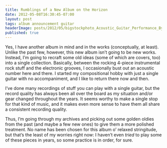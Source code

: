 ```yaml
---
title: Rumblings of a New Album on the Horizon
date: 2012-05-08T16:30:45-07:00
layout: post
tags: album announcement guitar
headerImage: posts/2012/05/bigstockphoto_Acoustic_Guitar_Performance_By_588782.jpg
published: true
---
```

Yes, I have another album in mind and in the works (conceptually, at least). Unlike the past few, however, this new album isn&#8217;t going to be new works. Instead, I&#8217;m going to recraft some old ideas (some of which are covers, too) into a single collection. Basically, between the rocking 4-piece instrumental rock stuff and the electronic grooves, I occasionally bust out an acoustic number here and there. I started my compositional hobby with just a single guitar with no accompaniment, and I like to return there now and then.

<!--more-->

I&#8217;ve done many recordings of stuff you can play with a single guitar, but the record quality has always been all over the board as my situation and/or gear changed throughout the years. It seems worthy to make a single stop for that kind of music, and it makes even more sense to have them all share a consistent recording quality.

Thus, I&#8217;m going through my archives and picking out some golden oldies from the past (and maybe a few new ones) to give them a more polished treatment. No name has been chosen for this album o&#8217; relaxed stringitude, but that&#8217;s the least of my worries right now: I haven&#8217;t even _tried_ to play some of these pieces in years, so some practice is in order, for sure.